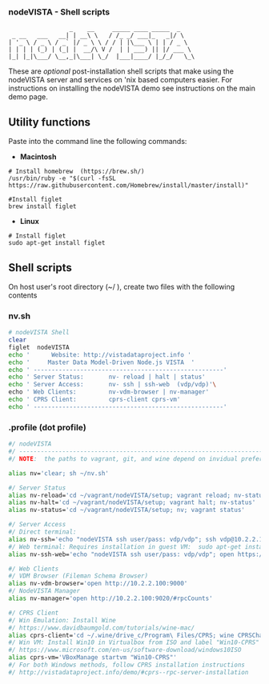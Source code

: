 ### nodeVISTA - Shell scripts

```
                 _    __     _____ ____ _____  _
 _ __   ___   __| | __\ \   / /_ _/ ___|_   _|/ \
| '_ \ / _ \ / _` |/ _ \ \ / / | |\___ \ | | / _ \
| | | | (_) | (_| |  __/\ V /  | | ___) || |/ ___ \
|_| |_|\___/ \__,_|\___| \_/  |___|____/ |_/_/   \_\

```

These are *optional* post-installation shell scripts that make using the nodeVISTA server and services on 'nix based computers easier.  For instructions on installing the nodeVISTA demo see instructions on the main demo page.  


## Utility functions
Paste into the command line the following commands:

* __Macintosh__
```
# Install homebrew  (https://brew.sh/)
/usr/bin/ruby -e "$(curl -fsSL https://raw.githubusercontent.com/Homebrew/install/master/install)"

#Install figlet
brew install figlet
```

* __Linux__
``` 
# Install figlet
sudo apt-get install figlet
```


## Shell scripts
On host user's root directory  (~/ ), create two files with the following contents

### nv.sh
``` sh
# nodeVISTA Shell 
clear
figlet  nodeVISTA
echo '      Website: http://vistadataproject.info '
echo '     Master Data Model-Driven Node.js VISTA  '
echo ' -----------------------------------------------------'
echo ' Server Status:       nv- reload | halt | status'
echo ' Server Access:       nv- ssh | ssh-web  (vdp/vdp)'\
echo ' Web Clients:         nv-vdm-browser | nv-manager'
echo ' CPRS Client:         cprs-client cprs-vm'
echo ' -----------------------------------------------------'
```



### .profile  (dot profile)
``` sh
#/ nodeVISTA
#/ -------------------------------------------------------------------------------------
#/ NOTE:  the paths to vagrant, git, and wine depend on invidual preferences. 

alias nv='clear; sh ~/nv.sh'

#/ Server Status
alias nv-reload='cd ~/vagrant/nodeVISTA/setup; vagrant reload; nv-status'
alias nv-halt='cd ~/vagrant/nodeVISTA/setup; vagrant halt; nv-status'
alias nv-status='cd ~/vagrant/nodeVISTA/setup; nv; vagrant status'

#/ Server Access
#/ Direct terminal:
alias nv-ssh='echo "nodeVISTA ssh user/pass: vdp/vdp"; ssh vdp@10.2.2.100'
#/ Web terminal: Requires installation in guest VM:  sudo apt-get install shellinabox
alias nv-ssh-web='echo "nodeVISTA ssh user/pass: vdp/vdp"; open https://10.2.2.100:4200/'

#/ Web Clients
#/ VDM Browser (Fileman Schema Browser)
alias nv-vdm-browser='open http://10.2.2.100:9000'
#/ NodeVISTA Manager 
alias nv-manager='open http://10.2.2.100:9020/#rpcCounts'

#/ CPRS Client
#/ Win Emulation: Install Wine
#/ https://www.davidbaumgold.com/tutorials/wine-mac/
alias cprs-client='cd ~/.wine/drive_c/Program\ Files/CPRS; wine CPRSChart.exe'
#/ Win VM: Install Win10 in Virtualbox from ISO and label "Win10-CPRS"
#/ https://www.microsoft.com/en-us/software-download/windows10ISO
alias cprs-vm='VBoxManage startvm "Win10-CPRS"'
#/ For both Windows methods, follow CPRS installation instructions
#/ http://vistadataproject.info/demo/#cprs--rpc-server-installation
```

